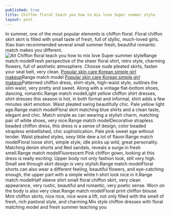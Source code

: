 ```yaml
---
published: true
title: Chiffon floral teach you how to mix love Super summer style
layout: post
---
```

In summer, one of the most popular elements is chiffon floral. Floral chiffon skirt skirt is filled with small taste of fresh, full of idyllic, much-loved girls. Xiao bian recommended several small summer fresh, beautiful romantic match makes you different.![Alt Chiffon floral teach you how to mix love Super summer style](https://c2.staticflickr.com/2/1444/24332758420_f98ff770cd_b.jpg)Range match modelFresh perspective of the sheer floral shirt, retro style, charming flowers, full of aesthetic atmosphere. Choose nude pleated skirts, fasten your seat belt, very clean. [Popular skin care Korean simple girl makeup](http://best-iphone-cases.webnode.com/news/popular-skin-care-korean-simple-girl-makeup/)Range match model [Popular skin care Korean simple girl makeup](http://best-iphone-cases.webnode.com/news/popular-skin-care-korean-simple-girl-makeup/)Patterned chiffon dress, shirt-style, high-waist style, outlines the slim waist, very pretty and sweet. Along with a vintage flat-bottom shoes, dancing, romantic.Range match modelLight yellow chiffon shirt dresses, shirt dresses this season is hot, in both formal and informal, shirt adds a few minutes skirt emotion. Waist pleated swing beautifully chic. Pale yellow light age.Range match modelFloral skirt matching blue shirts and a clean taste, elegant and chic. Match simple as can wearing a stylish charm, matching pair of white shoes, very nice.Range match modelDecorative strapless beaded chiffon dress, this dress is a sense of design, color beaded strapless embellished, chic sophistication. Pale pink sweet age without tender. Waist pleated styles, sexy little dew a lot of flavor.Range match modelFloral loose shirt, simple style, idle picks up wild, great personality. Matching denim shorts and Red sandals, reveals a surge in fresh smell.Range match modelFluorescent Pink chiffon gown, looking at this dress is really exciting. Upper body not only fashion look, still very high. Small see through skirt design is very stylish.Range match modelFloral shorts can also wear a different feeling, beautiful flowers, and eye-catching enough, the upper part with a simple white t-shirt look nice in it.Range match modelHalf sleeve shirt small floral chiffon skirt, very clean appearance, very rustic, beautiful and romantic, very poetic sense. Worn on the body is also very clear.Range match modelFloral print chiffon blouse Mint chiffon skirts, nice nice, nice wore a lift, not only filled with the smell of fresh, rich pastoral style, and charming.Mix style chiffon dresses with floral matching model and fresh summer teaching you